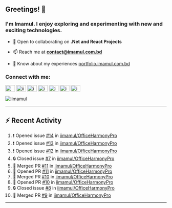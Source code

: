 ## Greetings! 👋
### I'm Imamul. I enjoy exploring and experimenting with new and exciting technologies.

- 🔭 Open to collaborating on **.Net and React Projects**

- 📫 Reach me at **<contact@imamul.com.bd>**

- 📄 Know about my experiences [portfolio.imamul.com.bd](https://portfolio.imamul.com.bd)


### Connect with me:
<p align="left">
<a href="https://dev.to/miin" target="blank"><img align="center" src="https://raw.githubusercontent.com/rahuldkjain/github-profile-readme-generator/master/src/images/icons/Social/devto.svg" alt="miin" height="20" width="30" /></a>
<a href="https://twitter.com/iinayeem" target="blank"><img align="center" src="https://raw.githubusercontent.com/rahuldkjain/github-profile-readme-generator/master/src/images/icons/Social/twitter.svg" alt="iinayeem" height="20" width="30" /></a>
<a href="https://linkedin.com/in/imamulislam" target="blank"><img align="center" src="https://raw.githubusercontent.com/rahuldkjain/github-profile-readme-generator/master/src/images/icons/Social/linked-in-alt.svg" alt="imamulislam" height="20" width="30" /></a>
<a href="https://fb.com/imamulislamnayeem" target="blank"><img align="center" src="https://raw.githubusercontent.com/rahuldkjain/github-profile-readme-generator/master/src/images/icons/Social/facebook.svg" alt="imamulislamnayeem" height="20" width="30" /></a>
<a href="https://www.youtube.com/@imamulislamnayeem" target="blank"><img align="center" src="https://raw.githubusercontent.com/rahuldkjain/github-profile-readme-generator/master/src/images/icons/Social/youtube.svg" alt="imamulislamnayeem" height="20" width="30" /></a>
<a href="https://www.hackerrank.com/imamul_islam_dev" target="blank"><img align="center" src="https://raw.githubusercontent.com/rahuldkjain/github-profile-readme-generator/master/src/images/icons/Social/hackerrank.svg" alt="imamul_islam_dev" height="20" width="30" /></a>
<a href="https://www.leetcode.com/imamulislam" target="blank"><img align="center" src="https://raw.githubusercontent.com/rahuldkjain/github-profile-readme-generator/master/src/images/icons/Social/leet-code.svg" alt="imamulislam" height="20" width="30" /></a>
</p>

<p align="left"> <img src="https://komarev.com/ghpvc/?username=iimamul&label=Profile%20views&color=0e75b6&style=flat" alt="iimamul" /> </p>

---

## :zap: Recent Activity

<!--START_SECTION:activity-->
1. ❗ Opened issue [#14](https://github.com/iimamul/OfficeHarmonyPro/issues/14) in [iimamul/OfficeHarmonyPro](https://github.com/iimamul/OfficeHarmonyPro)
2. ❗ Opened issue [#13](https://github.com/iimamul/OfficeHarmonyPro/issues/13) in [iimamul/OfficeHarmonyPro](https://github.com/iimamul/OfficeHarmonyPro)
3. ❗ Opened issue [#12](https://github.com/iimamul/OfficeHarmonyPro/issues/12) in [iimamul/OfficeHarmonyPro](https://github.com/iimamul/OfficeHarmonyPro)
4. 🔒 Closed issue [#7](https://github.com/iimamul/OfficeHarmonyPro/issues/7) in [iimamul/OfficeHarmonyPro](https://github.com/iimamul/OfficeHarmonyPro)
5. 🎉 Merged PR [#11](https://github.com/iimamul/OfficeHarmonyPro/pull/11) in [iimamul/OfficeHarmonyPro](https://github.com/iimamul/OfficeHarmonyPro)
6. 💪 Opened PR [#11](https://github.com/iimamul/OfficeHarmonyPro/pull/11) in [iimamul/OfficeHarmonyPro](https://github.com/iimamul/OfficeHarmonyPro)
7. 🎉 Merged PR [#10](https://github.com/iimamul/OfficeHarmonyPro/pull/10) in [iimamul/OfficeHarmonyPro](https://github.com/iimamul/OfficeHarmonyPro)
8. 💪 Opened PR [#10](https://github.com/iimamul/OfficeHarmonyPro/pull/10) in [iimamul/OfficeHarmonyPro](https://github.com/iimamul/OfficeHarmonyPro)
9. 🔒 Closed issue [#8](https://github.com/iimamul/OfficeHarmonyPro/issues/8) in [iimamul/OfficeHarmonyPro](https://github.com/iimamul/OfficeHarmonyPro)
10. 🎉 Merged PR [#9](https://github.com/iimamul/OfficeHarmonyPro/pull/9) in [iimamul/OfficeHarmonyPro](https://github.com/iimamul/OfficeHarmonyPro)
<!--END_SECTION:activity-->
---

<!--<p><img align="center" src="https://github-readme-stats.vercel.app/api/top-langs?username=iimamul&show_icons=true&locale=en&layout=compact" alt="iimamul" /></p>--!>
